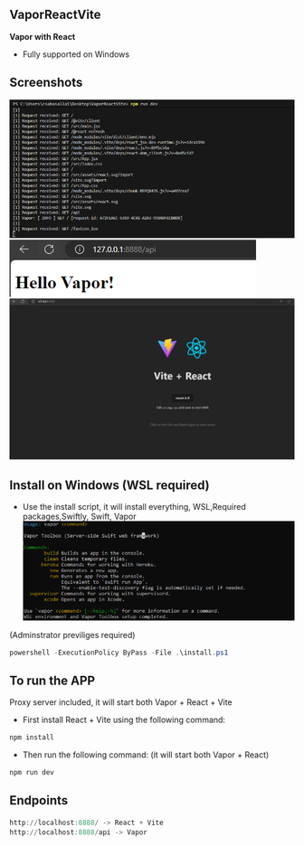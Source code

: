 ## VaporReactVite

<b>Vapor with React</b>
* Fully supported on Windows

## Screenshots
![alt text](screenshots/image2.png)
![alt text](screenshots/image3.png)
![alt text](screenshots/image4.png)
## Install on Windows (WSL required)
* Use the install script, it will install everything, WSL,Required packages,Swiftly, Swift, Vapor
![alt text](screenshots/image.png)

(Adminstrator previliges required)
```powershell
powershell -ExecutionPolicy ByPass -File .\install.ps1
```

## To run the APP
Proxy server included, it will start both Vapor + React + Vite

* First install React + Vite using the following command:
```powershell
npm install
```
* Then run the following command: (it will start both Vapor + React)
```powershell
npm run dev
```

## Endpoints
```powershell
http://localhost:8888/ -> React + Vite
http://localhost:8888/api -> Vapor
```